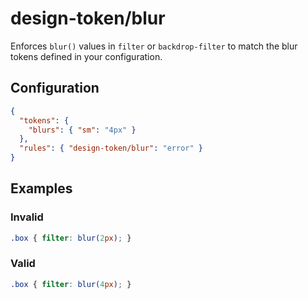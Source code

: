 # design-token/blur

Enforces `blur()` values in `filter` or `backdrop-filter` to match the blur tokens defined in your configuration.

## Configuration

```json
{
  "tokens": {
    "blurs": { "sm": "4px" }
  },
  "rules": { "design-token/blur": "error" }
}
```

## Examples

### Invalid

```css
.box { filter: blur(2px); }
```

### Valid

```css
.box { filter: blur(4px); }
```
